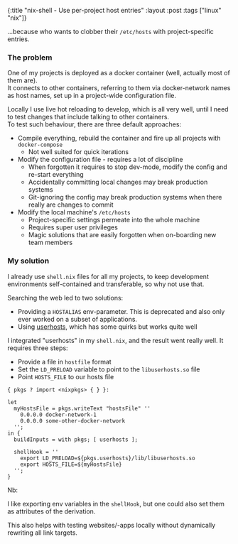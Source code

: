 {:title "nix-shell - Use per-project host entries"
 :layout :post
 :tags ["linux" "nix"]}
 
...because who wants to clobber their `/etc/hosts` with project-specific entries.

### The problem

One of my projects is deployed as a docker container (well, actually most of them are).  
It connects to other containers, referring to them via docker-network names as host names,
set up in a project-wide configuration file.

Locally I use live hot reloading to develop, which is all very well, until I need to test
changes that include talking to other containers.  
To test such behaviour, there are three default approaches:

- Compile everything, rebuild the container and fire up all projects with `docker-compose`
  - Not well suited for quick iterations
- Modify the configuration file - requires a lot of discipline
  - When forgotten it requires to stop dev-mode, modify the config and re-start everything
  - Accidentally committing local changes may break production systems
  - Git-ignoring the config may break production systems when there really are changes to commit
- Modify the local machine's `/etc/hosts`
  - Project-specific settings permeate into the whole machine
  - Requires super user privileges
  - Magic solutions that are easily forgotten when on-boarding new team members
  
### My solution

I already use `shell.nix` files for all my projects, to keep development environments
self-contained and transferable, so why not use that.

Searching the web led to two solutions:

- Providing a `HOSTALIAS` env-parameter. This is deprecated and also only ever worked on a subset of applications.
- Using [userhosts](https://github.com/figiel/hosts), which has some quirks but works quite well

I integrated "userhosts" in my `shell.nix`, and the result went really well. It requires three steps:

- Provide a file in `hostfile` format
- Set the `LD_PRELOAD` variable to point to the `libuserhosts.so` file
- Point `HOSTS_FILE` to our hosts file

```language-nix
{ pkgs ? import <nixpkgs> { } }:

let
  myHostsFile = pkgs.writeText "hostsFile" ''
    0.0.0.0 docker-network-1
    0.0.0.0 some-other-docker-network
  '';
in {
  buildInputs = with pkgs; [ userhosts ];
  
  shellHook = ''
    export LD_PRELOAD=${pkgs.userhosts}/lib/libuserhosts.so
    export HOSTS_FILE=${myHostsFile}
  '';
}
```

Nb: 

I like exporting env variables in the `shellHook`, but one could also set them as attributes of the derivation.

This also helps with testing websites/-apps locally without dynamically rewriting all link targets.
